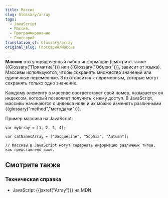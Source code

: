 ```yaml
---
title: Массив
slug: Glossary/array
tags:
  - JavaScript
  - Массив,
  - Программирование
  - Глоссарий
translation_of: Glossary/array
original_slug: Глоссарий/Массив
---
```


**Массив** это упорядоченный набор информации (смотрите также {{Glossary("Примитив")}} или {{Glossary("Объект")}}, зависит от языка). Массивы используются, чтобы сохранять множество значений или единичные переменные. Это относится к переменным, которые могут сохранять только одно значение.

Каждому элементу в массиве соответствует свой номер, называется он индексом, который позволяет получить к нему доступ. В JavaScript, массивы начинаются с индекса ноль и их можно изменять различными {{glossary("method","методами")}}.

Пример массива на JavaScript:

```
var myArray = [1, 2, 3, 4];

var catNamesArray = ["Jacqueline", "Sophia", "Autumn"];

// Массивы в JavaScript могут содержать информацию различных типов, как представлено выше.
```

## Смотрите также

### Техническая справка

- JavaScript {{jsxref("Array")}} на MDN
